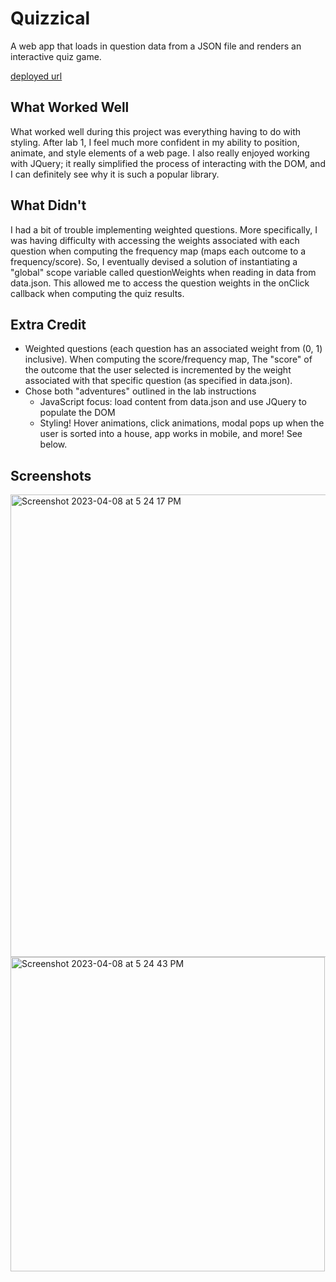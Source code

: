 # Quizzical

A web app that loads in question data from a JSON file and renders an interactive quiz game.

[deployed url](https://tfenaroli-lab2.onrender.com)

## What Worked Well
What worked well during this project was everything having to do with styling. After lab 1, I feel much more confident in my ability to position, animate, and style elements of a web page. I also really enjoyed working with JQuery; it really simplified the process of interacting with the DOM, and I can definitely see why it is such a popular library.

## What Didn't
I had a bit of trouble implementing weighted questions. More specifically, I was having difficulty with accessing the weights associated with each question when computing the frequency map (maps each outcome to a frequency/score). So, I eventually devised a solution of instantiating a "global" scope variable called questionWeights when reading in data from data.json. This allowed me to access the question weights in the onClick callback when computing the quiz results.

## Extra Credit
- Weighted questions (each question has an associated weight from (0, 1) inclusive). When computing the score/frequency map, The 
"score" of the outcome that the user selected is incremented by the weight associated with that specific question (as specified in data.json).
- Chose both "adventures" outlined in the lab instructions
  - JavaScript focus: load content from data.json and use JQuery to populate the DOM
  - Styling! Hover animations, click animations, modal pops up when the user is sorted into a house, app works in mobile, and more! See below.

## Screenshots
<img width="740" alt="Screenshot 2023-04-08 at 5 24 17 PM" src="https://user-images.githubusercontent.com/83674002/230743091-e13b2937-be6d-4fba-953d-580ea45f66df.png">
<img width="503" alt="Screenshot 2023-04-08 at 5 24 43 PM" src="https://user-images.githubusercontent.com/83674002/230743104-ed1c92aa-97d7-448d-b64d-4fbf3f374dc1.png">
